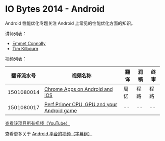 # IO Bytes 2014 - Android

Android 性能优化专题关注 Android 上常见的性能优化方面的知识。

讲师列表：

*   [Emmet Connolly](https://plus.google.com/+EmmetConnolly)
*   [Tim Kilbourn](https://plus.google.com/+TimKilbourn)
 
视频列表：

| 翻译流水号 | 视频名称 | 翻译 | 润稿 | 终审 |
| -- | -- | -- | -- | -- |
| 1501080014 | [Chrome Apps on Android and iOS](https://pub.gfansub.com/Android/066-IO-Bytes-2014-Android/1501080014-chrome-apps-on-android-and-ios.html)  | 周亿 | 程路 | 程路 |
| 1501080017 | [Perf Primer CPU, GPU and your Android game](https://pub.gfansub.com/Android/066-IO-Bytes-2014-Android/1501080017-perf-primer-cpu-gpu-and-your-android-game.html)  | -- | -- | -- |


[查看该项目所有视频（YouTube）](https://www.youtube.com/playlist?list=PLOU2XLYxmsIIEPtRoKDnsqQdF3JZxFVWF)

查看更多关于 [Android 平台的视频（字幕组）](https://pub.gfansub.com/Android/index.html)

